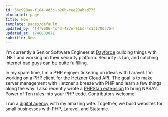 ```yaml
---
id: 56c998aa-f104-4d3c-b26b-cee28abad775
blueprint: page
title: Now
template: pages/default
updated_by: 4f4f9006-4c43-487e-91bc-4c1317005754
updated_at: 1746683871
subtitle: Now.
---
```

I'm currently a Senior Software Engineer at [Dayforce](https://www.dayforce.com/) building things with .NET and working on their security platform. Security is fun, and catching internet bad guys can be quite fulfilling.

In my spare time, I'm a PHP enjoyer tinkering on ideas with Laravel. I'm working on a [PHP client](https://github.com/hetzner-cloud-php/client) for the Hetzner Cloud API. The goal is to make server management with Hetzner a breeze with PHP and learn a few things along the way. I also recently wrote a [PHPStan extension](https://github.com/joeymckenzie/nasastan) to bring NASA's Power of Ten rules into your PHP code. Contributors welcome!

I run a [digital agency](https://doghead.digital) with my amazing wife. Together, we build websites for small businesses with PHP, Laravel, and Statamic.